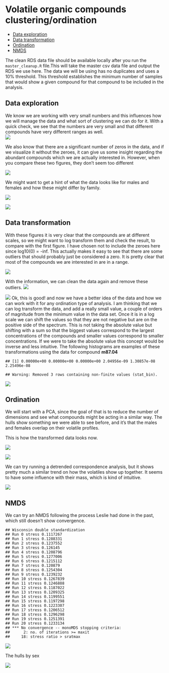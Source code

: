 Volatile organic compounds clustering/ordination
================

  - [Data exploration](#data-exploration)
  - [Data transformation](#data-transformation)
  - [Ordination](#ordination)
  - [NMDS](#nmds)

The clean RDS data file should be available locally after you run the
`master_cleanup.R` file.This will take the master csv data file and
output the RDS we use here. The data we will be using has no duplicates
and uses a 10% threshold. This threshold establishes the minimum number
of samples that would show a given compound for that compound to be
included in the analysis.

## Data exploration

We know we are working with very small numbers and this influences how
we will manage the data and what sort of clustering we can do for it.
With a quick check, we see that the numbers are very small and that
different compounds have very different ranges as well.  
![](VOC_clustering_files/figure-gfm/unnamed-chunk-1-1.png)<!-- -->

We also know that there are a significant number of zeros in the data,
and if we visualize it without the zeroes, it can give us some insight
regarding the abundant compounds which we are actually interested in.
However, when you compare these two figures, they don’t seem too
different

![](VOC_clustering_files/figure-gfm/unnamed-chunk-2-1.png)<!-- -->

We might want to get a hint of what the data looks like for males and
females and how these might differ by family.

![](VOC_clustering_files/figure-gfm/unnamed-chunk-3-1.png)<!-- -->

![](VOC_clustering_files/figure-gfm/facetPlot-1.png)<!-- -->

## Data transformation

With these figures it is very clear that the compounds are at different
scales, so we might want to log transform them and check the result, to
compare with the first figure. I have chosen not to include the zeroes
here since log10(0) = -inf. This actually makes it easy to see that
there are some outliers that should probably just be considered a zero.
It is pretty clear that most of the compounds we are interested in are
in a range.

![](VOC_clustering_files/figure-gfm/unnamed-chunk-4-1.png)<!-- -->

With the information, we can clean the data again and remove these
outliers.
![](VOC_clustering_files/figure-gfm/unnamed-chunk-5-1.png)<!-- -->

![](VOC_clustering_files/figure-gfm/unnamed-chunk-6-1.png)<!-- --> Ok,
this is good\! and now we have a better idea of the data and how we can
work with it for any ordination type of analysis. I am thinking that we
can log transform the data, and add a really small value, a couple of
orders of magnitude from the minimum value in the data set. Once it is
in a log scale we can shift the values so that they are not negative but
are on the positive side of the spectrum. This is not taking the
absolute value but shifting with a sum so that the biggest values
correspond to the largest concentrations of the compounds and smaller
values correspond to smaller concentrations. If we were to take the
absolute value this concept would be inverse and less intuitive. The
following histograms are examples of these transformations using the
data for compound
    **m87.04**

    ## [1] 0.00000e+00 0.00000e+00 0.00000e+00 2.04956e-09 1.30857e-08 2.25496e-08

    ## Warning: Removed 3 rows containing non-finite values (stat_bin).

![](VOC_clustering_files/figure-gfm/unnamed-chunk-7-1.png)<!-- -->

## Ordination

We will start with a PCA, since the goal of that is to reduce the number
of dimensions and see what compounds might be acting in a similar way.
The hulls show something we were able to see before, and it’s that the
males and females overlap on their volatile profiles.

This is how the transformed data looks now.

![](VOC_clustering_files/figure-gfm/unnamed-chunk-9-1.png)<!-- -->

![](VOC_clustering_files/figure-gfm/unnamed-chunk-10-1.png)<!-- -->

We can try running a detrended correspondence analysis, but it shows
pretty much a similar trend on how the volatiles show up together. It
seems to have some influence with their mass, which is kind of
intuitive.

![](VOC_clustering_files/figure-gfm/unnamed-chunk-11-1.png)<!-- -->

## NMDS

We can try an NMDS following the process Leslie had done in the past,
which still doesn’t show convergence.

    ## Wisconsin double standardization
    ## Run 0 stress 0.1117267 
    ## Run 1 stress 0.1288331 
    ## Run 2 stress 0.1237552 
    ## Run 3 stress 0.126145 
    ## Run 4 stress 0.1208796 
    ## Run 5 stress 0.1277006 
    ## Run 6 stress 0.1215112 
    ## Run 7 stress 0.120879 
    ## Run 8 stress 0.1254304 
    ## Run 9 stress 0.1239232 
    ## Run 10 stress 0.1267839 
    ## Run 11 stress 0.1246888 
    ## Run 12 stress 0.1187022 
    ## Run 13 stress 0.1209325 
    ## Run 14 stress 0.1199551 
    ## Run 15 stress 0.1197298 
    ## Run 16 stress 0.1223307 
    ## Run 17 stress 0.1206512 
    ## Run 18 stress 0.1296298 
    ## Run 19 stress 0.1251391 
    ## Run 20 stress 0.1233134 
    ## *** No convergence -- monoMDS stopping criteria:
    ##      2: no. of iterations >= maxit
    ##     18: stress ratio > sratmax

![](VOC_clustering_files/figure-gfm/unnamed-chunk-13-1.png)<!-- -->

The hulls by sex

![](VOC_clustering_files/figure-gfm/unnamed-chunk-14-1.png)<!-- -->
